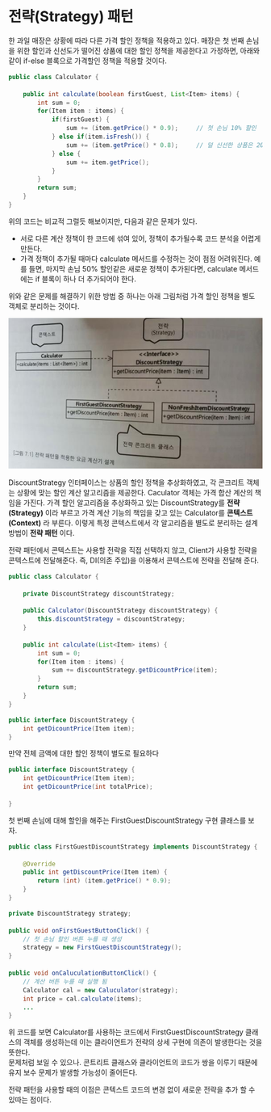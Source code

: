 # 전략\(Strategy\) 패턴



한 과일 매장은 상황에 따라 다른 가격 할인 정책을 적용하고 있다. 매장은 첫 번째 손님을 위한 할인과 신선도가 떨어진 상품에 대한 할인 정책을 제공한다고 가정하면, 아래와 같이 if-else 블록으로 가격할인 정책을 적용할 것이다.

```java
public class Calculator {

    public int calculate(boolean firstGuest, List<Item> items) {
        int sum = 0;
        for(Item item : items) {
            if(firstGuest) {
                sum += (item.getPrice() * 0.9);     // 첫 손님 10% 할인
            } else if(item.isFresh()) {
                sum += (item.getPrice() * 0.8);     // 덜 신선한 상품은 20% 할인
            } else {
                sum += item.getPrice();
            }
        }
        return sum;
    }
}
```

위의 코드는 비교적 그럴듯 해보이지만, 다음과 같은 문제가 있다.

* 서로 다른 계산 정책이 한 코드에 섞여 있어, 정책이 추가될수록 코드 분석을 어렵게 만든다.
* 가격 정책이 추가될 때마다 calculate 메서드를 수정하는 것이 점점 어려워진다. 예를 들면, 마지막 손님 50% 할인같은 새로운 정책이 추가된다면, calculate 메서드에는 if 블록이 하나 더 추가되어야 한다.

위와 같은 문제를 해결하기 위한 방법 중 하나는 아래 그림처럼 가격 할인 정책을 별도 객체로 분리하는 것이다.

![](../../../.gitbook/assets/image%20%2839%29.png)

DiscountStrategy 인터페이스는 상품의 할인 정책을 추상화하였고, 각 콘크리트 객체는 상황에 맞는 할인 계산 알고리즘을 제공한다. Caculator 객체는 가격 합산 계산의 책임을 가진다. 가격 할인 알고리즘을 추상화하고 있는 DiscountStrategy를 **전략\(Strategy\)** 이라 부르고 가격 계산 기능의 책임을 갖고 있는 Calculator를 **콘텍스트\(Context\)** 라 부른다. 이렇게 특정 콘텍스트에서 각 알고리즘을 별도로 분리하는 설계 방법이 **전략 패턴** 이다.

전략 패턴에서 콘텍스트는 사용할 전략을 직접 선택하지 않고, Client가 사용할 전략을 콘텍스트에 전달해준다. 즉, DI\(의존 주입\)을 이용해서 콘텍스트에 전략을 전달해 준다.



```java
public class Calculator {

    private DiscountStrategy discountStrategy;

    public Calculator(DiscountStrategy discountStrategy) {
        this.discountStrategy = discountStrategy;
    }

    public int calculate(List<Item> items) {
        int sum = 0;
        for(Item item : items) {
            sum += discountStrategy.getDicountPrice(item);
        }
        return sum;
    }
}
```

```java
public interface DiscountStrategy {
    int getDicountPrice(Item item);
}
```

만약 전체 금액에 대한 할인 정책이 별도로 필요하다

```java
public interface DiscountStrategy {
    int getDicountPrice(Item item);
    int getDicountPrice(int totalPrice);

}
```

첫 번째 손님에 대해 할인을 해주는 FirstGuestDiscountStrategy 구현 클래스를 보자.

```java
public class FirstGuestDiscountStrategy implements DiscountStrategy {
    
    @Override
    public int getDiscountPrice(Item item) {
        return (int) (item.getPrice() * 0.9);
    }
}
```

```java
private DiscountStrategy strategy;

public void onFirstGuestButtonClick() {
    // 첫 손님 할인 버튼 누를 때 생성 
    strategy = new FirstGuestDiscountStrategy();
}

public void onCaluculationButtonClick() {
    // 계산 버튼 누를 때 실행 됨
    Calculator cal = new Caluculator(strategy);
    int price = cal.calculate(items);
    ...
}
```

위 코드를 보면 Calculator를 사용하는 코드에서 FirstGuestDiscountStrategy 클래스의 객체를 생성하는데 이는 클라이언트가 전략의 상세 구현에 의존이 발생한다는 것을 뜻한다.  
문제처럼 보일 수 있으나. 콘트리트 클래스와 클라이언트의 코드가 쌍을 이루기 때문에 유지 보수 문제가 발생할 가능성이 줄어든다.

전략 패턴을 사용할 때의 이점은 콘텍스트 코드의 변경 없이 새로운 전략을 추가 할 수 있따는 점이다.

